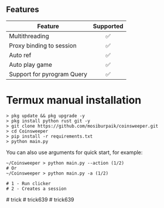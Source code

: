 

## Features  
| Feature                                                     | Supported  |
|---------------------------------------------------------------|:----------------:|
| Multithreading                                                |        ✅        |
| Proxy binding to session                                      |        ✅        |
| Auto ref                                                      |        ✅        |
| Auto play game                                                |        ✅        |
| Support for pyrogram Query                                    |        ✅        |

# Termux manual installation
```
> pkg update && pkg upgrade -y
> pkg install python rust git -y
> git clone https://github.com/mosiburpaik/coinsweeper.git
> cd Coinsweeper
> pip install -r requirements.txt
> python main.py
```

You can also use arguments for quick start, for example:
```termux
~/Coinsweeper > python main.py --action (1/2)
# Or
~/Coinsweeper > python main.py -a (1/2)

# 1 - Run clicker
# 2 - Creates a session 
```
#   t r i c k  
 #   t r i c k 6 3 9  
 #   t r i c k 6 3 9  
 